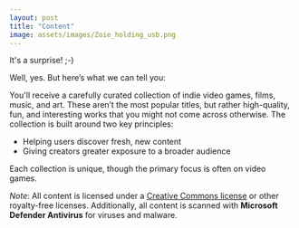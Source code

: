 ```yaml
---
layout: post
title: "Content"
image: assets/images/Zoie_holding_usb.png
---
```

It's a surprise! ;-)

Well, yes. But here’s what we can tell you:

You'll receive a carefully curated collection of indie video games, films, music, and art. These aren’t the most popular titles, but rather high-quality, fun, and interesting works that you might not come across otherwise. The collection is built around two key principles:
- Helping users discover fresh, new content
- Giving creators greater exposure to a broader audience

Each collection is unique, though the primary focus is often on video games.

*Note*: All content is licensed under a [Creative Commons license](https://creativecommons.org/share-your-work/cclicenses/) or other royalty-free licenses. Additionally, all content is scanned with **Microsoft Defender Antivirus** for viruses and malware.
